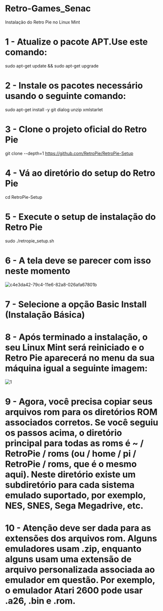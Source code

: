 # Retro-Games_Senac
Instalação do Retro Pie no Linux Mint

# 1 - Atualize o pacote APT.Use este comando:
sudo apt-get update && sudo apt-get upgrade

# 2 - Instale os pacotes necessário usando o seguinte comando:
sudo apt-get install -y git dialog unzip xmlstarlet

# 3 - Clone o projeto oficial do Retro Pie
git clone --depth=1 https://github.com/RetroPie/RetroPie-Setup

#  4 - Vá ao diretório do setup do Retro Pie
cd RetroPie-Setup

#  5 - Execute o setup de instalação do Retro Pie
sudo ./retropie_setup.sh

# 6 - A tela deve se parecer com isso neste momento 
![c4e3da42-79c4-11e6-82a8-026afa67801b](https://user-images.githubusercontent.com/43183325/45712319-66c25100-bb62-11e8-8012-3e02ee8dda8d.png)

# 7 - Selecione a opção Basic Install (Instalação Básica)

# 8 - Após terminado a instalação, o seu Linux Mint será reiniciado e o Retro Pie aparecerá no menu da sua máquina igual a seguinte imagem:
![1](https://user-images.githubusercontent.com/43183325/45713616-ee5d8f00-bb65-11e8-9e9f-a26d898204da.png)

# 9 - Agora, você precisa copiar seus arquivos rom para os diretórios ROM associados corretos. Se você seguiu os passos acima, o diretório principal para todas as roms é ~ / RetroPie / roms (ou / home / pi / RetroPie / roms, que é o mesmo aqui). Neste diretório existe um subdiretório para cada sistema emulado suportado, por exemplo, NES, SNES, Sega Megadrive, etc.

# 10 - Atenção deve ser dada para as extensões dos arquivos rom. Alguns emuladores usam .zip, enquanto alguns usam uma extensão de arquivo personalizada associada ao emulador em questão. Por exemplo, o emulador Atari 2600 pode usar .a26, .bin e .rom.

